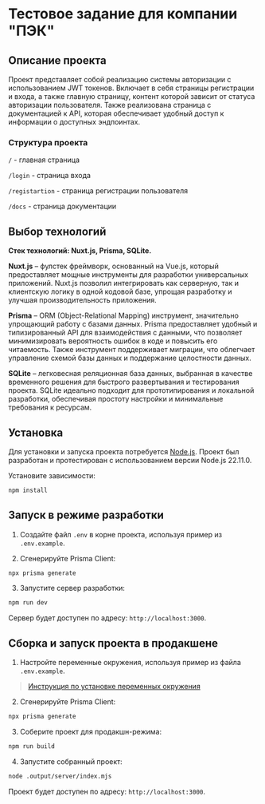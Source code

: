 # Тестовое задание для компании "ПЭК"

## Описание проекта

Проект представляет собой реализацию системы авторизации с использованием JWT токенов. Включает в себя страницы регистрации и входа, а также главную страницу, контент которой зависит от статуса авторизации пользователя. Также реализована страница с документацией к API, которая обеспечивает удобный доступ к информации о доступных эндпоинтах.

### Структура проекта

`/` - главная страница

`/login` - страница входа

`/registartion` - страница регистрации пользователя

`/docs` - страница документации

## Выбор технологий

**Стек технологий: Nuxt.js, Prisma, SQLite.**

**Nuxt.js** – фулстек фреймворк, основанный на Vue.js, который предоставляет мощные инструменты для разработки универсальных приложений. Nuxt.js позволил интегрировать как серверную, так и клиентскую логику в одной кодовой базе, упрощая разработку и улучшая производительность приложения.

**Prisma** – ORM (Object-Relational Mapping) инструмент, значительно упрощающий работу с базами данных. Prisma предоставляет удобный и типизированный API для взаимодействия с данными, что позволяет минимизировать вероятность ошибок в коде и повысить его читаемость. Также инструмент поддерживает миграции, что облегчает управление схемой базы данных и поддержание целостности данных.

**SQLite** – легковесная реляционная база данных, выбранная в качестве временного решения для быстрого развертывания и тестирования проекта. SQLite идеально подходит для прототипирования и локальной разработки, обеспечивая простоту настройки и минимальные требования к ресурсам.

## Установка

Для установки и запуска проекта потребуется [Node.js](https://nodejs.org/en/download). Проект был разработан и протестирован с использованием версии Node.js 22.11.0.

Установите зависимости:

```bash
npm install
```

## Запуск в режиме разработки

1. Создайте файл `.env` в корне проекта, используя пример из `.env.example`.

2. Сгенерируйте Prisma Client:

```bash
npx prisma generate
```

3. Запустите сервер разработки:

```bash
npm run dev
```

Сервер будет доступен по адресу: `http://localhost:3000`.

## Сборка и запуск проекта в продакшене

1. Настройте переменные окружения, используя пример из файла `.env.example`.

> [Инструкция по установке переменных окружения](https://github.com/Your-Startup/test-task/blob/main/docs/%D0%A3%D1%81%D1%82%D0%B0%D0%BD%D0%BE%D0%B2%D0%BA%D0%B0%20%D0%BF%D0%B5%D1%80%D0%B5%D0%BC%D0%B5%D0%BD%D0%BD%D1%8B%D1%85%20%D1%81%D1%80%D0%B5%D0%B4%D1%8B%20%D0%B2%20Linux%2C%20Windows%20%D0%B8%20macOS.md)

2. Сгенерируйте Prisma Client:

```bash
npx prisma generate
```

3. Соберите проект для продакшн-режима:

```bash
npm run build
```

4. Запустите собранный проект:

```bash
node .output/server/index.mjs
```

Проект будет доступен по адресу: `http://localhost:3000`.
